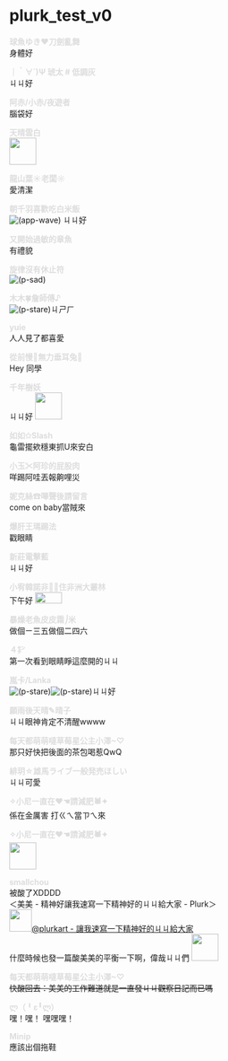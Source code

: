 
plurk_test_v0
=============

**<font color="#DDDDDD"> 球魚ゆき♥刀劍亂舞 </font>**  
身體好

**<font color="#DDDDDD"> ｜｀∀´)Ψ 琥太 # 低調灰 </font>**  
ㄐㄐ好

**<font color="#DDDDDD"> 阿赤/小赤/夜遊者 </font>**  
腦袋好

**<font color="#DDDDDD"> 天晴雲白 </font>**  
<img class="emoticon_my" src="https://emos.plurk.com/033adaac2a45b96f789c612e75a0e10d_w48_h48.gif" width="48" height="48">

**<font color="#DDDDDD"> 龍山葉☀老闆☼ </font>**  
愛清潔

**<font color="#DDDDDD"> 朝千羽喜歡吃白米飯 </font>**  
<img src="https://s.plurk.com/88318639019f0435cbd871f11a99a0b5.gif" class="emoticon" alt="(app-wave)"> ㄐㄐ好

**<font color="#DDDDDD"> 又開始過敏的章魚 </font>**  
有禮貌

**<font color="#DDDDDD"> 旋律沒有休止符 </font>**  
<img src="https://s.plurk.com/01e23e195d60156d0f60359391d42112.gif" class="emoticon" alt="(p-sad)">

**<font color="#DDDDDD"> 木木🍀詹師傅♪ </font>**  
<img src="https://s.plurk.com/7e791dbf33969a01924d256a007f8f21.gif" class="emoticon" alt="(p-stare)">ㄐㄕㄏ

**<font color="#DDDDDD"> yuie </font>**  
人人見了都喜愛

**<font color="#DDDDDD"> 從前慢🌈無力垂耳兔🐰 </font>**  
Hey 同學

**<font color="#DDDDDD"> 千年樹妖 </font>**  
ㄐㄐ好  <img class="emoticon_my" src="https://emos.plurk.com/6c78f4aefaf000f80a54e094e3c866d1_w48_h48.gif" width="48" height="48">

**<font color="#DDDDDD"> 如如✩Slash </font>**  
龜雷擺欸穩東抓U來安白

**<font color="#DDDDDD"> 小玉✂阿珍的屁股肉 </font>**  
咩踢阿哇丟報齁哩災

**<font color="#DDDDDD"> 妮克絲☎嗶聲後請留言 </font>**  
come on baby當賊來

**<font color="#DDDDDD"> 爆肝王瑪踢法 </font>**  
戳眼睛

**<font color="#DDDDDD"> 新莊電擊藍 </font>**  
ㄐㄐ好

**<font color="#DDDDDD"> 小宥韓諾非🏳️‍🌈住非洲大叢林 </font>**  
下午好 <img class="emoticon_my" src="https://emos.plurk.com/44d5d9326be0f081f25f3f52a0742388_w48_h20.png" width="48" height="20">

**<font color="#DDDDDD"> 暴燥老魚皮皮霜⎠米 </font>**  
做個ㄧ三五做個二四六

**<font color="#DDDDDD"> ４㌢ </font>**  
第一次看到眼睛睜這麼開的ㄐㄐ

**<font color="#DDDDDD"> 嵐卡/Lanka </font>**  
<img src="https://s.plurk.com/7e791dbf33969a01924d256a007f8f21.gif" class="emoticon" alt="(p-stare)"><img src="https://s.plurk.com/7e791dbf33969a01924d256a007f8f21.gif" class="emoticon" alt="(p-stare)">ㄐㄐ好

**<font color="#DDDDDD"> 願雨後天晴✎晴子 </font>**  
ㄐㄐ眼神肯定不清醒wwww

**<font color="#DDDDDD"> 每天都萌萌噠草莓星公主小澤~♡ </font>**  
那只好快把後面的茶包喝惹QwQ

**<font color="#DDDDDD"> 緋玥☆雄馬ライブ一般発売ほしい </font>**  
ㄐㄐ可愛

**<font color="#DDDDDD"> ✧小尼一直在❤☚請減肥🕷✦ </font>**  
係在金厲害 打ㄍㄟ當ㄗㄟ來

**<font color="#DDDDDD"> ✧小尼一直在❤☚請減肥🕷✦ </font>**  
<img class="emoticon_my" src="https://emos.plurk.com/1a251cafe298ef17ebd9e5d91041d92e_w48_h48.png" width="48" height="48">

**<font color="#DDDDDD"> smallchou </font>**  
被酸了XDDDD<br />＜美美 - 精神好讓我速寫一下精神好的ㄐㄐ給大家 - Plurk＞<br /><a href="https://www.plurk.com/p/nf087j" class="ex_link meta plink" rel="nofollow"><img src="https://images.plurk.com/mx_34zIWiYZ8JUkJl8rAuV9Pk.jpg" height="40px">@plurkart - 讓我速寫一下精神好的ㄐㄐ給大家</a><br class="double-br" />什麼時候也發一篇酸美美的平衡一下啊，偉哉ㄐㄐ們 <img class="emoticon_my" src="https://emos.plurk.com/dfb73dffb0e5160ce10ee310d337d26a_w48_h48.gif" width="48" height="48">

**<font color="#DDDDDD"> 每天都萌萌噠草莓星公主小澤~♡ </font>**  
<strike>快酸回去：美美的工作難道就是一直發ㄐㄐ觀察日記而已嗎</strike>

**<font color="#DDDDDD"> ლ（╹ε╹ლ） </font>**  
嘿！嘿！ 嘿嘿嘿！

**<font color="#DDDDDD"> Minip </font>**  
應該出個拖鞋